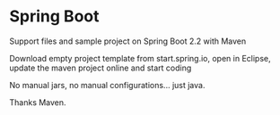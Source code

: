 # Spring Boot
Support files and sample project on Spring Boot 2.2 with Maven

Download empty project template from start.spring.io, open in Eclipse, update the maven project online and start coding

No manual jars, no manual configurations... just java.

Thanks Maven.
